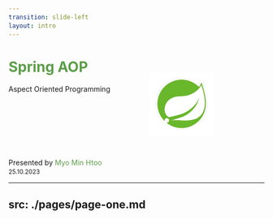 ```yaml
---
transition: slide-left
layout: intro
---
```


<h1 style="color:#5B9E48">Spring AOP</h1>

Aspect Oriented Programming
<div style="width:100%;height:100px;position:relative;"> 
  <img src="/assets/images/27b448a9e79e1842680542c454d4b57d.png" lazy style="width:25%;position:absolute;right:100px;bottom:30px" />
</div>


Presented by <span style="color:#5B9E48;">Myo Min Htoo</span>
<br/>
<span style="font-size:12px;">25.10.2023</span>

---
src: ./pages/page-one.md
---
